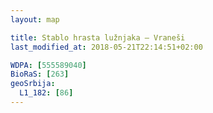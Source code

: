 ```yaml
---
layout: map

title: Stablo hrasta lužnjaka – Vraneši
last_modified_at: 2018-05-21T22:14:51+02:00

WDPA: [555589040]
BioRaS: [263]
geoSrbija:
  L1_182: [86]
---
```

